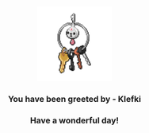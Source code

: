 <p align="center">
    <img src="https://raw.githubusercontent.com/PokeAPI/sprites/master/sprites/pokemon/707.png" width="150" height="150">
</p>
<h3 align="center">You have been greeted by - <b>Klefki</b></h3>
<h3 align="center">Have a wonderful day!</h3>
